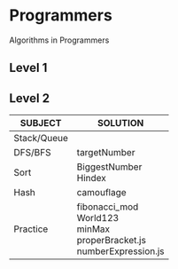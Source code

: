 # Programmers
Algorithms in Programmers
## Level 1
## Level 2

|SUBJECT|SOLUTION|
|------|---|
|Stack/Queue| |
|DFS/BFS| targetNumber |
|Sort| BiggestNumber <br> Hindex|
|Hash| camouflage |
|Practice| fibonacci_mod <br> World123 <br> minMax <br> properBracket.js <br> numberExpression.js|
